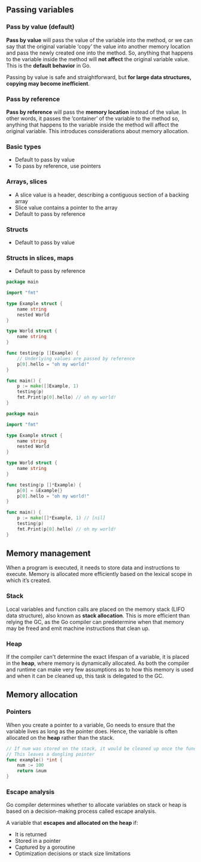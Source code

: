 ## Passing variables

### Pass by value (default)

**Pass by value** will pass the value of the variable into the method, or we can say that the original variable ‘copy’ the value into another memory location and pass the newly created one into the method. So, anything that happens to the variable inside the method will **not affect** the original variable value. This is the **default behavior** in Go.

Passing by value is safe and straightforward, but **for large data structures, copying may become inefficient**.

### Pass by reference

**Pass by reference** will pass the **memory location** instead of the value. In other words, it passes the ‘container’ of the variable to the method so, anything that happens to the variable inside the method will affect the original variable. This introduces considerations about memory allocation.

### Basic types

- Default to pass by value
- To pass by reference, use pointers

### Arrays, slices

- A slice value is a header, describing a contiguous section of a backing array
- Slice value contains a pointer to the array
- Default to pass by reference

### Structs

- Default to pass by value

### Structs in slices, maps

- Default to pass by reference

```go
package main

import "fmt"

type Example struct {
	name string
	nested World
}

type World struct {
	name string
}

func testing(p []Example) {
    // Underlying values are passed by reference
	p[0].hello = "oh my world!"
}

func main() {
	p := make([]Example, 1)
	testing(p)
	fmt.Print(p[0].hello) // oh my world!
}
```

```go
package main

import "fmt"

type Example struct {
	name string
	nested World
}

type World struct {
	name string
}

func testing(p []*Example) {
    p[0] = &Example{}
	p[0].hello = "oh my world!"
}

func main() {
	p := make([]*Example, 1) // [nil]
	testing(p)
	fmt.Print(p[0].hello) // oh my world!
}
```

## Memory management

When a program is executed, it needs to store data and instructions to execute. Memory is allocated more efficiently based on the lexical scope in which it’s created.

### Stack

Local variables and function calls are placed on the memory stack (LIFO data structure), also known as **stack allocation**. This is more efficient than relying the GC, as the Go compiler can predetermine when that memory may be freed and emit machine instructions that clean up.

### Heap

If the compiler can't determine the exact lifespan of a variable, it is placed in the **heap**, where memory is dynamically allocated. As both the compiler and runtime can make very few assumptions as to how this memory is used and when it can be cleaned up, this task is delegated to the GC.

## Memory allocation

### Pointers

When you create a pointer to a variable, Go needs to ensure that the variable lives as long as the pointer does. Hence, the variable is often allocated on the **heap** rather than the stack.

```go
// If num was stored on the stack, it would be cleaned up once the function returns
// This leaves a dangling pointer
func example() *int {
    num := 100
    return &num
}
```

### Escape analysis

Go compiler determines whether to allocate variables on stack or heap is based on a decision-making process called escape analysis.

A variable that **escapes and allocated on the heap** if:

- It is returned
- Stored in a pointer
- Captured by a goroutine
- Optimization decisions or stack size limitations
